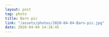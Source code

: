 ```yaml
---
layout: post
tag: photo
title: Barn pic
link: "/assets/photos/2020-04-04-Barn-pic.jpg"
date: 2020-04-04 14:18:45
---
```

